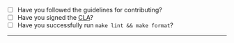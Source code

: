- [ ] Have you followed the guidelines for contributing?
- [ ] Have you signed the [CLA](http://www.ubuntu.com/legal/contributors/)?
- [ ] Have you successfully run `make lint && make format`?

---
